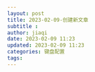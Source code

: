 ```yaml
---
layout: post
title: 2023-02-09-创建新文章
subtitle :
author: jiaqi
date: 2023-02-09 11:23
updated: 2023-02-09 11:23
categories: 键盘配置
tags: 
---
```

```toc
```
